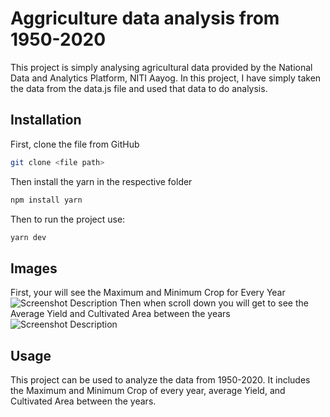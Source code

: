 # Aggriculture data analysis from 1950-2020

This project is simply analysing agricultural data provided by the National Data and Analytics Platform, NITI Aayog. In this project, I have simply taken the data from the data.js file and used that data to do analysis.

## Installation

First, clone the file from GitHub

```bash
git clone <file path>
```


Then install the yarn in the respective folder

```bash
npm install yarn
```
Then to run the project use:

```bash
yarn dev
```
## Images
First, your will see the  Maximum and Minimum Crop for Every Year
![Screenshot Description](./assets/first.png)
Then  when scroll down you will get to see the Average Yield and Cultivated Area between the years
![Screenshot Description](./assets/second.png)


## Usage

This project can be used to analyze the data from 1950-2020. It includes the Maximum and Minimum Crop of every year, average Yield, and Cultivated Area between the years.


